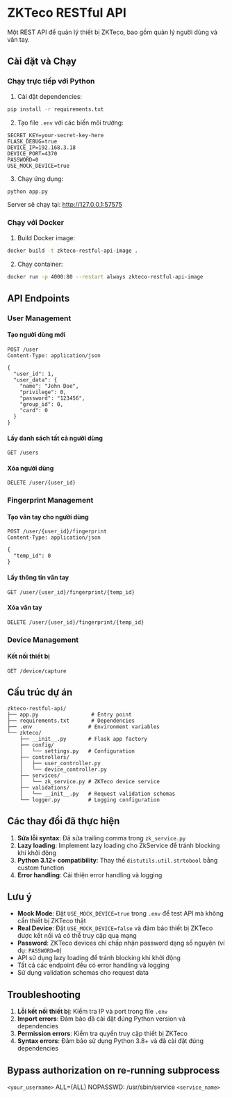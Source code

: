 # ZKTeco RESTful API

Một REST API để quản lý thiết bị ZKTeco, bao gồm quản lý người dùng và vân tay.

## Cài đặt và Chạy

### Chạy trực tiếp với Python

1. Cài đặt dependencies:
```bash
pip install -r requirements.txt
```

2. Tạo file `.env` với các biến môi trường:
```
SECRET_KEY=your-secret-key-here
FLASK_DEBUG=true
DEVICE_IP=192.168.3.18
DEVICE_PORT=4370
PASSWORD=0
USE_MOCK_DEVICE=true
```

3. Chạy ứng dụng:
```bash
python app.py
```

Server sẽ chạy tại: http://127.0.0.1:57575

### Chạy với Docker

1. Build Docker image:
```bash
docker build -t zkteco-restful-api-image .
```

2. Chạy container:
```bash
docker run -p 4000:80 --restart always zkteco-restful-api-image
```

## API Endpoints

### User Management

#### Tạo người dùng mới
```
POST /user
Content-Type: application/json

{
  "user_id": 1,
  "user_data": {
    "name": "John Doe",
    "privilege": 0,
    "password": "123456",
    "group_id": 0,
    "card": 0
  }
}
```

#### Lấy danh sách tất cả người dùng
```
GET /users
```

#### Xóa người dùng
```
DELETE /user/{user_id}
```

### Fingerprint Management

#### Tạo vân tay cho người dùng
```
POST /user/{user_id}/fingerprint
Content-Type: application/json

{
  "temp_id": 0
}
```

#### Lấy thông tin vân tay
```
GET /user/{user_id}/fingerprint/{temp_id}
```

#### Xóa vân tay
```
DELETE /user/{user_id}/fingerprint/{temp_id}
```

### Device Management

#### Kết nối thiết bị
```
GET /device/capture
```

## Cấu trúc dự án

```
zkteco-restful-api/
├── app.py                 # Entry point
├── requirements.txt       # Dependencies
├── .env                  # Environment variables
└── zkteco/
    ├── __init__.py       # Flask app factory
    ├── config/
    │   └── settings.py   # Configuration
    ├── controllers/
    │   ├── user_controller.py
    │   └── device_controller.py
    ├── services/
    │   └── zk_service.py # ZKTeco device service
    ├── validations/
    │   └── __init__.py   # Request validation schemas
    └── logger.py         # Logging configuration
```

## Các thay đổi đã thực hiện

1. **Sửa lỗi syntax**: Đã sửa trailing comma trong `zk_service.py`
2. **Lazy loading**: Implement lazy loading cho ZkService để tránh blocking khi khởi động
3. **Python 3.12+ compatibility**: Thay thế `distutils.util.strtobool` bằng custom function
4. **Error handling**: Cải thiện error handling và logging

## Lưu ý

- **Mock Mode**: Đặt `USE_MOCK_DEVICE=true` trong `.env` để test API mà không cần thiết bị ZKTeco thật
- **Real Device**: Đặt `USE_MOCK_DEVICE=false` và đảm bảo thiết bị ZKTeco được kết nối và có thể truy cập qua mạng
- **Password**: ZKTeco devices chỉ chấp nhận password dạng số nguyên (ví dụ: `PASSWORD=0`)
- API sử dụng lazy loading để tránh blocking khi khởi động
- Tất cả các endpoint đều có error handling và logging
- Sử dụng validation schemas cho request data

## Troubleshooting

1. **Lỗi kết nối thiết bị**: Kiểm tra IP và port trong file `.env`
2. **Import errors**: Đảm bảo đã cài đặt đúng Python version và dependencies
3. **Permission errors**: Kiểm tra quyền truy cập thiết bị ZKTeco
4. **Syntax errors**: Đảm bảo sử dụng Python 3.8+ và đã cài đặt đúng dependencies

## Bypass authorization on re-running subprocess
`<your_username>` ALL=(ALL) NOPASSWD: /usr/sbin/service `<service_name>`
